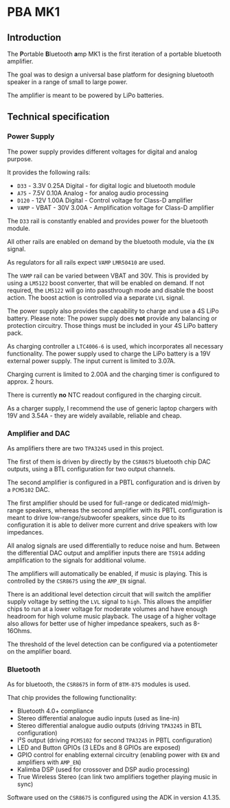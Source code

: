 # PBA MK1

## Introduction

The **P**ortable **B**luetooth **a**mp MK1 is the first iteration of a portable bluetooth amplifier.

The goal was to design a universal base platform for designing bluetooth speaker in a range of small to large power.

The amplifier is meant to be powered by LiPo batteries.

## Technical specification

### Power Supply

The power supply provides different voltages for digital and analog purpose.

It provides the following rails:
- `D33` - 3.3V 0.25A Digital - for digital logic and bluetooth module
- `A75` - 7.5V 0.10A Analog - for analog audio processing
- `D120` - 12V 1.00A Digital - Control voltage for Class-D amplifier
- `VAMP` - VBAT - 30V 3.00A - Amplification voltage for Class-D amplifier

The `D33` rail is constantly enabled and provides power for the bluetooth module.

All other rails are enabled on demand by the bluetooth module, via the `EN` signal.

As regulators for all rails expect `VAMP` `LMR50410` are used. 

The `VAMP` rail can be varied between VBAT and 30V. This is provided by using a `LM5122` boost converter, that will be enabled on demand. If not required, the `LM5122` will go into passthrough mode and disable the boost action. The boost action is controlled via a separate `LVL` signal.

The power supply also provides the capability to charge and use a 4S LiPo battery. Please note: The power supply does **not** provide any balancing or protection circuitry. Those things must be included in your 4S LiPo battery pack.

As charging controller a `LTC4006-6` is used, which incorporates all necessary functionality.
The power supply used to charge the LiPo battery is a 19V external power supply. The input current is limited to 3.07A.

Charging current is limited to 2.00A and the charging timer is configured to approx. 2 hours.

There is currently **no** NTC readout configured in the charging circuit.

As a charger supply, I recommend the use of generic laptop chargers with 19V and 3.54A - they are widely available, reliable and cheap.

### Amplifier and DAC

As amplifiers there are two `TPA3245` used in this project.

The first of them is driven by directly by the `CSR8675` bluetooth chip DAC outputs, using a BTL configuration for two output channels.

The second amplifier is configured in a PBTL configuration and is driven by a `PCM5102` DAC.

The first amplifier should be used for full-range or dedicated mid/migh-range speakers, whereas the second amplifier with its PBTL configuration is meant to drive low-range/subwoofer speakers, since due to its configuration it is able to deliver more current and drive speakers with low impedances.

All analog signals are used differentially to reduce noise and hum. Between the differential DAC output and amplifier inputs there are `TS914` adding amplification to the signals for additional volume.

The amplifiers will automatically be enabled, if music is playing. This is controlled by the `CSR8675` using the `AMP_EN` signal.

There is an additional level detection circuit that will switch the amplifier supply voltage by setting the `LVL` signal to `high`. This allows the amplifier chips to run at a lower voltage for moderate volumes and have enough headroom for high volume music playback. The usage of a higher voltage also allows for better use of higher impedance speakers, such as 8-16Ohms.

The threshold of the level detection can be configured via a potentiometer on the amplifier board.

### Bluetooth

As for bluetooth, the `CSR8675` in form of `BTM-875` modules is used.

That chip provides the following functionality:
- Bluetooth 4.0+ compliance
- Stereo differential analogue audio inputs (used as line-in)
- Stereo differential analogue audio outputs (driving `TPA3245` in BTL configuration)
- I²S output (driving `PCM5102` for second `TPA3245` in PBTL configuration)
- LED and Button GPIOs (3 LEDs and 8 GPIOs are exposed)
- GPIO control for enabling external circuitry (enabling power with `EN` and amplifiers with `AMP_EN`)
- Kalimba DSP (used for crossover and DSP audio processing)
- True Wireless Stereo (can link two amplifiers together playing music in sync)

Software used on the `CSR8675` is configured using the ADK in version 4.1.35.